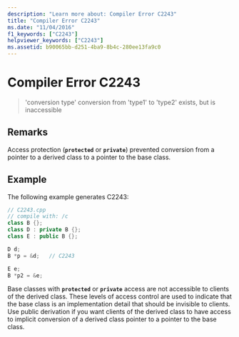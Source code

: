 ```yaml
---
description: "Learn more about: Compiler Error C2243"
title: "Compiler Error C2243"
ms.date: "11/04/2016"
f1_keywords: ["C2243"]
helpviewer_keywords: ["C2243"]
ms.assetid: b90065bb-d251-4ba9-8b4c-280ee13fa9c0
---
```

# Compiler Error C2243

> 'conversion type' conversion from 'type1' to 'type2' exists, but is inaccessible

## Remarks

Access protection (**`protected`** or **`private`**) prevented conversion from a pointer to a derived class to a pointer to the base class.

## Example

The following example generates C2243:

```cpp
// C2243.cpp
// compile with: /c
class B {};
class D : private B {};
class E : public B {};

D d;
B *p = &d;   // C2243

E e;
B *p2 = &e;
```

Base classes with **`protected`** or **`private`** access are not accessible to clients of the derived class. These levels of access control are used to indicate that the base class is an implementation detail that should be invisible to clients. Use public derivation if you want clients of the derived class to have access to implicit conversion of a derived class pointer to a pointer to the base class.
